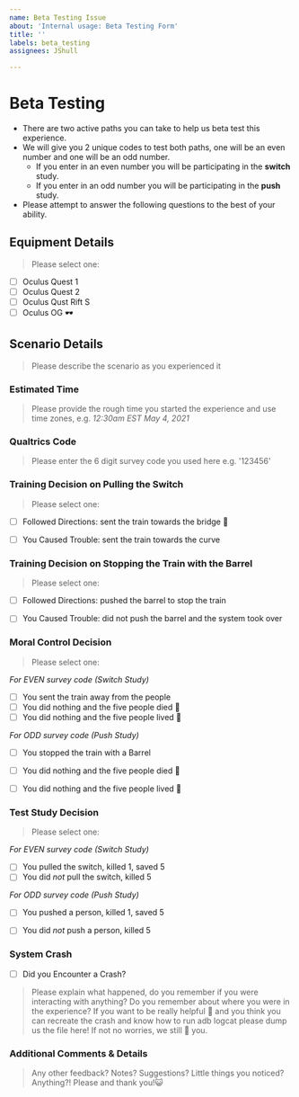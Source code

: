 ```yaml
---
name: Beta Testing Issue
about: 'Internal usage: Beta Testing Form'
title: ''
labels: beta_testing
assignees: JShull

---
```


# Beta Testing #

* There are two active paths you can take to help us beta test this experience. 
* We will give you 2 unique codes to test both paths, one will be an even number and one will be an odd number.
  * If you enter in an even number you will be participating in the **switch** study.
  * If you enter in an odd number you will be participating in the **push** study. 
* Please attempt to answer the following questions to the best of your ability.

## Equipment Details ##
>Please select one:

- [ ] Oculus Quest 1
- [ ] Oculus Quest 2
- [ ] Oculus Qust Rift S
- [ ] Oculus OG 🕶️

## Scenario Details ###
>Please describe the scenario as you experienced it



### Estimated Time ###
> Please provide the rough time you started the experience and use time zones, e.g. *12:30am EST May 4, 2021*



### Qualtrics Code ###

> Please enter the 6 digit survey code you used here e.g. '123456'




### Training Decision on Pulling the Switch ###
>Please select one:

- [ ] Followed Directions: sent the train towards the bridge 🌉
- [ ] You Caused Trouble: sent the train towards the curve 


### Training Decision on Stopping the Train with the Barrel ###
>Please select one:

- [ ] Followed Directions: pushed the barrel to stop the train
- [ ] You Caused Trouble: did not push the barrel and the system took over


### Moral Control Decision ###
>Please select one:

*For EVEN survey code (Switch Study)*
- [ ] You sent the train away from the people
- [ ] You did nothing and the five people died 🤯
- [ ] You did nothing and the five people lived 🐛

*For ODD survey code (Push Study)*
- [ ] You stopped the train with a Barrel
- [ ] You did nothing and the five people died 🤯
- [ ] You did nothing and the five people lived 🐛


### Test Study Decision ###
>Please select one:

*For EVEN survey code (Switch Study)*
- [ ] You pulled the switch, killed 1, saved 5
- [ ] You did *not* pull the switch, killed 5

*For ODD survey code (Push Study)*
- [ ] You pushed a person, killed 1, saved 5
- [ ] You did *not* push a person, killed 5


### System Crash ##
- [ ] Did you Encounter a Crash?
> Please explain what happened, do you remember if you were interacting with anything? Do you remember about where you were in the experience?
> If you want to be really helpful 🥰 and you think you can recreate the crash and know how to run adb logcat please dump us the file here! 
> If not no worries, we still 🖤 you.




### Additional Comments & Details ###
>Any other feedback? Notes? Suggestions? Little things you noticed? Anything?! Please and thank you!😺




